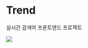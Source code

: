 # Trend
실시간 검색어 프론트엔드 프로젝트

<img src="https://hits.seeyoufarm.com/api/count/incr/badge.svg?url=https%3A%2F%2Fgithub.com%2Fakon47%2Ftrend&count_bg=%2379C83D&title_bg=%23555555&icon=&icon_color=%23E7E7E7&title=hits&edge_flat=false" />
